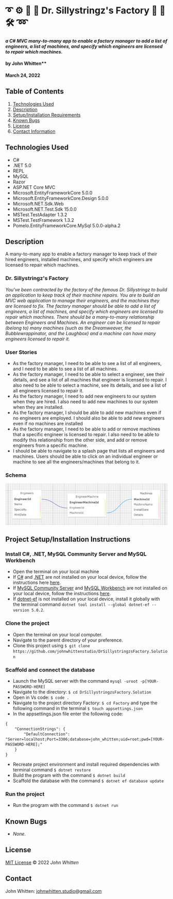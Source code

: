 # ➰  ⚙️ 🧵 🥽  **Dr. Sillystringz's Factory**  🧶 🦺  🛠️ ➿   

#### _a C# MVC many-to-many app to enable a factory manager to add a list of engineers, a list of machines, and specify which engineers are licensed to repair which machines._

#### by John Whitten**

#### March 24, 2022

## Table of Contents

1. [Technologies Used](#technologies)
2. [Description](#description)
3. [Setup/Installation Requirements](#setup)
4. [Known Bugs](#bugs)
5. [License](#license)
6. [Contact Information](#contact)

## Technologies Used <a id="technologies"></a>

- C#
- .NET 5.0
- REPL
- MySQL
- Razor
- ASP.NET Core MVC
- Microsoft.EntityFrameworkCore 5.0.0
- Microsoft.EntityFrameworkCore.Design 5.0.0
- Microsoft.NET.Sdk.Web
- Microsoft.NET.Test.Sdk 15.0.0
- MSTest.TestAdapter 1.3.2
- MSTest.TestFramework 1.3.2
- Pomelo.EntityFrameworkCore.MySql 5.0.0-alpha.2

## Description <a id="description"></a>

A many-to-many app to enable a factory manager to keep track of their hired engineers, installed machines, and specify which engineers are licensed to repair which machines.

### Dr. Sillystringz's Factory
_You've been contracted by the factory of the famous Dr. Sillystringz to build an application to keep track of their machine repairs. You are to build an MVC web application to manage their engineers, and the machines they are licensed to fix. The factory manager should be able to add a list of engineers, a list of machines, and specify which engineers are licensed to repair which machines. There should be a many-to-many relationship between Engineers and Machines. An engineer can be licensed to repair (belong to) many machines (such as the Dreamweaver, the Bubblewrappinator, and the Laughbox) and a machine can have many engineers licensed to repair it._

### User Stories
- As the factory manager, I need to be able to see a list of all engineers, and I need to be able to see a list of all machines.
- As the factory manager, I need to be able to select a engineer, see their details, and see a list of all machines that engineer is licensed to repair. I also need to be able to select a machine, see its details, and see a list of all engineers licensed to repair it.
- As the factory manager, I need to add new engineers to our system when they are hired. I also need to add new machines to our system when they are installed.
- As the factory manager, I should be able to add new machines even if no engineers are employed. I should also be able to add new engineers even if no machines are installed
- As the factory manager, I need to be able to add or remove machines that a specific engineer is licensed to repair. I also need to be able to modify this relationship from the other side, and add or remove engineers from a specific machine.
- I should be able to navigate to a splash page that lists all engineers and machines. Users should be able to click on an individual engineer or machine to see all the engineers/machines that belong to it.

### Schema

![Schema](./Factory/wwwroot/img/schema_01.png)

## Project Setup/Installation Instructions <a id="setup"></a>

### Install C#, .NET, MySQL Community Server and MySQL Workbench

- Open the terminal on your local machine
- If [C#](https://docs.microsoft.com/en-us/dotnet/csharp/) and [.NET](https://docs.microsoft.com/en-us/dotnet/) are not installed on your local device, follow the instructions here [here](https://www.learnhowtoprogram.com/c-and-net-part-time/getting-started-with-c/installing-c-and-net).
- If [MySQL Community Server](https://dev.mysql.com/downloads/mysql/) and [MySQL Workbench](https://www.mysql.com/products/workbench/) are not installed on your local device, follow the instructions [here](https://www.learnhowtoprogram.com/c-and-net-part-time/getting-started-with-c/installing-and-configuring-mysql).
- If [dotnet-ef](https://docs.microsoft.com/en-us/ef/core/cli/dotnet) is not installed on your local device, install it globally with the terminal command ```dotnet tool install --global dotnet-ef --version 5.0.2```.

### Clone the project

- Open the terminal on your local computer.
- Navigate to the parent directory of your preference.
- Clone this project using `$ git clone https://github.com/johnwhittenstudio/DrSillystringzsFactory.Solution`



### Scaffold and connect the database

- Launch the MySQL server with the command `mysql -uroot -p[YOUR-PASSWORD-HERE]`
- Navigate to the directory: `$ cd DrSillystringzsFactory.Solution`
- Open in Vs code: `$ code .`
- Navigate to the project directory Factory: `$ cd Factory` and type the following command in the terminal `$ touch appsettings.json`
- In the appsettings.json file enter the following code:

```
{
    "ConnectionStrings": {
        "DefaultConnection": "Server=localhost;Port=3306;database=john_whitten;uid=root;pwd=[YOUR-PASSWORD-HERE];"
    }
}
```
- Recreate project environment and install required dependencies with terminal command `$ dotnet restore`
- Build the program with the command `$ dotnet build`
- Scaffold the database with the command ```$ dotnet ef database update```

### Run the project
- Run the program with the command `$ dotnet run`

## Known Bugs <a id="bugs"></a>

- _None._

## License <a id="license"></a>

[MIT License](https://opensource.org/licenses/MIT) © 2022 _John Whitten_

## Contact <a id="contact"></a>

John Whitten: [johnwhitten.studio@gmail.com](mailto:johnwhitten.studio@gmail.com)
